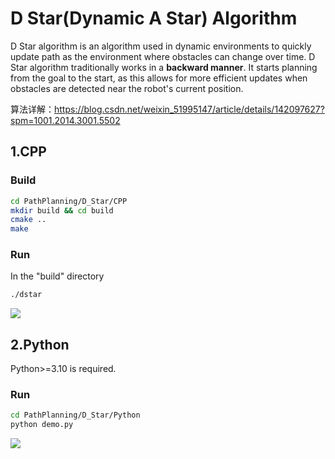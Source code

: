 # D Star(Dynamic A Star) Algorithm

D Star algorithm is an algorithm used in dynamic environments to quickly update path as the environment where obstacles can change over time. D Star algorithm traditionally works in a **backward manner**. It starts planning from the goal to the start, as this allows for more efficient updates when obstacles are detected near the robot's current position.

算法详解：https://blog.csdn.net/weixin_51995147/article/details/142097627?spm=1001.2014.3001.5502

## 1.CPP

### Build

```bash
cd PathPlanning/D_Star/CPP
mkdir build && cd build
cmake ..
make
```

### Run

In the "build" directory

```bash
./dstar
```

![](https://s2.loli.net/2024/09/10/3CT7ejaIAx1bcht.png)

## 2.Python

Python>=3.10 is required.

### Run

```bash
cd PathPlanning/D_Star/Python
python demo.py
```

![](https://s2.loli.net/2024/09/10/NWeyfAT4xm13Xqb.gif)